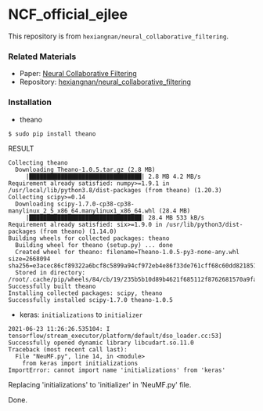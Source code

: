 # NCF_official_ejlee
This repository is from `hexiangnan/neural_collaborative_filtering`.

### Related Materials
* Paper: [Neural Collaborative Filtering](https://arxiv.org/pdf/1708.05031.pdf)
* Repository: [hexiangnan/neural_collaborative_filtering](https://github.com/hexiangnan/neural_collaborative_filtering)

### Installation
* theano
```
$ sudo pip install theano
```
RESULT
```
Collecting theano
  Downloading Theano-1.0.5.tar.gz (2.8 MB)
     |████████████████████████████████| 2.8 MB 4.2 MB/s 
Requirement already satisfied: numpy>=1.9.1 in /usr/local/lib/python3.8/dist-packages (from theano) (1.20.3)
Collecting scipy>=0.14
  Downloading scipy-1.7.0-cp38-cp38-manylinux_2_5_x86_64.manylinux1_x86_64.whl (28.4 MB)
     |████████████████████████████████| 28.4 MB 533 kB/s 
Requirement already satisfied: six>=1.9.0 in /usr/lib/python3/dist-packages (from theano) (1.14.0)
Building wheels for collected packages: theano
  Building wheel for theano (setup.py) ... done
  Created wheel for theano: filename=Theano-1.0.5-py3-none-any.whl size=2668094 sha256=e3acec86cf89322a6bcf8c5899a94cf972eb4e86f33de761cff68c60dd821851
  Stored in directory: /root/.cache/pip/wheels/84/cb/19/235b5b10d89b4621f685112f8762681570a9fa14dc1ce904d9
Successfully built theano
Installing collected packages: scipy, theano
Successfully installed scipy-1.7.0 theano-1.0.5
```
* keras: `initializations` to `initializer`
```
2021-06-23 11:26:26.535104: I tensorflow/stream_executor/platform/default/dso_loader.cc:53] Successfully opened dynamic library libcudart.so.11.0
Traceback (most recent call last):
  File "NeuMF.py", line 14, in <module>
    from keras import initializations
ImportError: cannot import name 'initializations' from 'keras' 
```
Replacing 'initializations' to 'initializer' in 'NeuMF.py' file.

Done.

